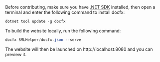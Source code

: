 Before contributing, make sure you have [.NET SDK](https://dotnet.microsoft.com/en-us/download) installed, then open a terminal and enter the following command to install docfx:
```powershell
dotnet tool update -g docfx
```
To build the website locally, run the following command:
```powershell
docfx SMLHelper/docfx.json --serve
```

The website will then be launched on http://localhost:8080 and you can preview it.
